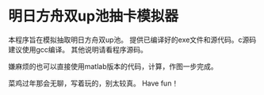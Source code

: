 # 明日方舟双up池抽卡模拟器
本程序旨在模拟抽取明日方舟双up池。
提供已编译好的exe文件和源代码。c源码建议使用gcc编译。
其他说明请看程序源码。

嫌麻烦的也可以直接使用matlab版本的代码，计算，作图一步完成。

菜鸡过年那会无聊，写着玩的，别太较真。
Have fun！
